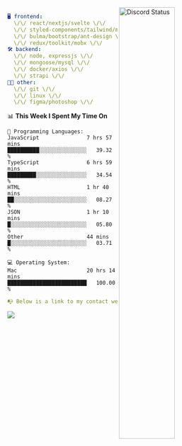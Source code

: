 
<a href="https://discord.com/users/279302975371870218" target="_blank">
    <img width="50%" align="right" alt="Discord Status" src="https://lanyard.cnrad.dev/api/279302975371870218?bg=161B22&borderRadius=5px%205px%200%200&hideTimestamp=true&idleMessage=Just%20chillin%27%20at%20the%20moment&animated=true">
</a>

```yaml
🖥️ frontend: 
  \/\/ react/nextjs/svelte \/\/
  \/\/ styled-components/tailwind/mui/
  \/\/ bulma/bootstrap/ant-design \/\/
  \/\/ redux/toolkit/mobx \/\/
🛠 backend: 
  \/\/ node, expressjs \/\/
  \/\/ mongoose/mysql \/\/
  \/\/ docker/axios \/\/
  \/\/ strapi \/\/
👨‍💻 other: 
  \/\/ git \/\/ 
  \/\/ linux \/\/
  \/\/ figma/photoshop \/\/
```
<!--START_SECTION:waka-->
📊 **This Week I Spent My Time On** 

```text
💬 Programming Languages: 
JavaScript               7 hrs 57 mins       ██████████░░░░░░░░░░░░░░░   39.32 % 
TypeScript               6 hrs 59 mins       █████████░░░░░░░░░░░░░░░░   34.54 % 
HTML                     1 hr 40 mins        ██░░░░░░░░░░░░░░░░░░░░░░░   08.27 % 
JSON                     1 hr 10 mins        █░░░░░░░░░░░░░░░░░░░░░░░░   05.80 % 
Other                    44 mins             █░░░░░░░░░░░░░░░░░░░░░░░░   03.71 % 

💻 Operating System: 
Mac                      20 hrs 14 mins      █████████████████████████   100.00 % 
```


<!--END_SECTION:waka-->
```yaml
📭 Below is a link to my contact website 
```
<a href="https://mxns.xyz" target="_black"> <img src="https://img.shields.io/badge/website-161B22?style=for-the-badge&logo=About.me&logoColor=white"></img> <a/>
